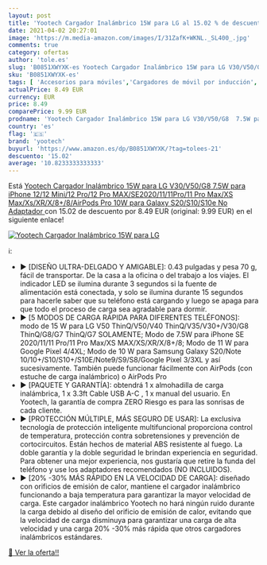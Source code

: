 ```yaml
---
layout: post
title: 'Yootech Cargador Inalámbrico 15W para LG al 15.02 % de descuento'
date: 2021-04-02 20:27:01
image: 'https://m.media-amazon.com/images/I/31ZafK+WKNL._SL400_.jpg'
comments: true
category: ofertas
author: 'tole.es'
slug: 'B0851XWYXK-es Yootech Cargador Inalámbrico 15W para LG V30/V50/G8 7.5W...'
sku: 'B0851XWYXK-es'
tags: [ 'Accesorios para móviles','Cargadores de móvil por inducción','Cargadores para móviles','Comunicación móvil y accesorios','Electrónica','iphone','yootech', ]
actualPrice: 8.49 EUR
currency: EUR
price: 8.49
comparePrice: 9.99 EUR
prodname: 'Yootech Cargador Inalámbrico 15W para LG V30/V50/G8  7.5W para iPhone 12/12 Mini/12 Pro/12 Pro MAX/SE2020/11/11Pro/11 Pro Max/XS Max/Xs/XR/X/8+/8/AirPods Pro 10W para Galaxy S20/S10/S10e No Adaptador '
country: 'es'
flag: '🇪🇸'
brand: 'yootech'
buyurl: 'https://www.amazon.es/dp/B0851XWYXK/?tag=tolees-21'
descuento: '15.02'
average: '10.8233333333333'
---
```


Está [Yootech Cargador Inalámbrico 15W para LG V30/V50/G8  7.5W para iPhone 12/12 Mini/12 Pro/12 Pro MAX/SE2020/11/11Pro/11 Pro Max/XS Max/Xs/XR/X/8+/8/AirPods Pro 10W para Galaxy S20/S10/S10e No Adaptador ](https://www.amazon.es/dp/B0851XWYXK/?tag=tolees-21) con 15.02 de descuento por 8.49 EUR (original: 9.99 EUR) en el siguiente enlace!

[![Yootech Cargador Inalámbrico 15W para LG](https://m.media-amazon.com/images/I/31ZafK+WKNL._SL400_.jpg)](https://www.amazon.es/dp/B0851XWYXK/?tag=tolees-21)

ℹ️:

- ▶ [DISEÑO ULTRA-DELGADO Y AMIGABLE]: 0.43 pulgadas y pesa 70 g, fácil de transportar. De la casa a la oficina o del trabajo a los viajes. El indicador LED se ilumina durante 3 segundos si la fuente de alimentación está conectada, y solo se ilumina durante 15 segundos para hacerle saber que su teléfono está cargando y luego se apaga para que todo el proceso de carga sea agradable para dormir.
- ▶ [5 MODOS DE CARGA RÁPIDA PARA DIFERENTES TELÉFONOS]: modo de 15 W para LG V50 ThinQ/V50/V40 ThinQ/V35/V30+/V30/G8 ThinQ/G8/G7 ThinQ/G7 SOLAMENTE; Modo de 7.5W para iPhone SE 2020/11/11 Pro/11 Pro Max/XS MAX/XS/XR/X/8+/8; Modo de 11 W para Google Pixel 4/4XL; Modo de 10 W para Samsung Galaxy S20/Note 10/10+/S10/S10+/S10E/Note9/S9/S8/Google Pixel 3/3XL y así sucesivamente. También puede funcionar fácilmente con AirPods (con estuche de carga inalámbrico) o AirPods Pro
- ▶ [PAQUETE Y GARANTÍA]: obtendrá 1 x almohadilla de carga inalámbrica, 1 x 3.3ft Cable USB A-C , 1 x manual del usuario. En Yootech, la garantía de compra ZERO Riesgo es para las sonrisas de cada cliente.
- ▶ [PROTECCIÓN MÚLTIPLE, MÁS SEGURO DE USAR]: La exclusiva tecnología de protección inteligente multifuncional proporciona control de temperatura, protección contra sobretensiones y prevención de cortocircuitos. Están hechos de material ABS resistente al fuego. La doble garantía y la doble seguridad le brindan experiencia en seguridad. Para obtener una mejor experiencia, nos gustaría que retire la funda del teléfono y use los adaptadores recomendados (NO INCLUIDOS).
- ▶ [20% -30% MÁS RÁPIDO EN LA VELOCIDAD DE CARGA]: diseñado con orificios de emisión de calor, mantiene el cargador inalámbrico funcionando a baja temperatura para garantizar la mayor velocidad de carga. Este cargador inalámbrico Yootech no hará ningún ruido durante la carga debido al diseño del orificio de emisión de calor, evitando que la velocidad de carga disminuya para garantizar una carga de alta velocidad y una carga 20% -30% más rápida que otros cargadores inalámbricos estándares.

[🛒 Ver la oferta!!](https://www.amazon.es/dp/B0851XWYXK/?tag=tolees-21)
